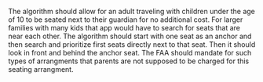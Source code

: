 The algorithm should allow for an adult traveling with children under the age of 10 to be seated next to their guardian for no additional cost. 
For larger families with many kids that app would have to search for seats that are near each other. The algorithm should start with one seat as an anchor and then search and prioritize first seats directly next to that seat. Then it should look in front and behind the anchor seat. The FAA should mandate for such types of arrangments that parents are not supposed to be charged for this seating arrangment. 
